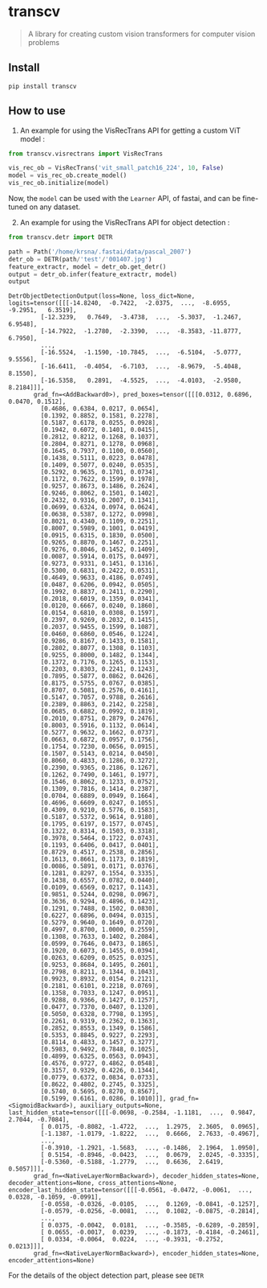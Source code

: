 # transcv
> A library for creating custom vision transformers for computer vision problems


## Install

`pip install transcv`

## How to use

1. An example for using the VisRecTrans API for getting a custom ViT model :

```python
from transcv.visrectrans import VisRecTrans
```

```python
vis_rec_ob = VisRecTrans('vit_small_patch16_224', 10, False)
model = vis_rec_ob.create_model()
vis_rec_ob.initialize(model)
```

Now, the `model` can be used with the `Learner` API, of fastai, and can be fine-tuned on any dataset.

2. An example for using the VisRecTrans API for object detection :

```python
from transcv.detr import DETR
```

```python
path = Path('/home/krsna/.fastai/data/pascal_2007')
detr_ob = DETR(path/'test'/'001407.jpg')
feature_extractr, model = detr_ob.get_detr()
output = detr_ob.infer(feature_extractr, model)
output
```




    DetrObjectDetectionOutput(loss=None, loss_dict=None, logits=tensor([[[-14.8240,  -0.7422,  -2.0375,  ...,  -8.6955,  -9.2951,   6.3519],
             [-12.3239,   0.7649,  -3.4738,  ...,  -5.3037,  -1.2467,   6.9548],
             [-14.7922,  -1.2780,  -2.3390,  ...,  -8.3583, -11.8777,   6.7950],
             ...,
             [-16.5524,  -1.1590, -10.7845,  ...,  -6.5104,  -5.0777,   9.5556],
             [-16.6411,  -0.4054,  -6.7103,  ...,  -8.9679,  -5.4048,   8.1550],
             [-16.5358,   0.2891,  -4.5525,  ...,  -4.0103,  -2.9580,   8.2184]]],
           grad_fn=<AddBackward0>), pred_boxes=tensor([[[0.0312, 0.6896, 0.0470, 0.1512],
             [0.4686, 0.6384, 0.0217, 0.0654],
             [0.1392, 0.8852, 0.1581, 0.2278],
             [0.5187, 0.6178, 0.0255, 0.0928],
             [0.1942, 0.6072, 0.1401, 0.0415],
             [0.2812, 0.8212, 0.1268, 0.1037],
             [0.2804, 0.8271, 0.1278, 0.0968],
             [0.1645, 0.7937, 0.1100, 0.0560],
             [0.1438, 0.5111, 0.0223, 0.0478],
             [0.1409, 0.5077, 0.0240, 0.0535],
             [0.5292, 0.9635, 0.1701, 0.0734],
             [0.1172, 0.7622, 0.1599, 0.1978],
             [0.9257, 0.8673, 0.1486, 0.2624],
             [0.9246, 0.8062, 0.1501, 0.1402],
             [0.2432, 0.9316, 0.2007, 0.1341],
             [0.0699, 0.6324, 0.0974, 0.0624],
             [0.0638, 0.5387, 0.1272, 0.0998],
             [0.8021, 0.4340, 0.1109, 0.2251],
             [0.8007, 0.5989, 0.1001, 0.0419],
             [0.0915, 0.6315, 0.1830, 0.0500],
             [0.9265, 0.8870, 0.1467, 0.2251],
             [0.9276, 0.8046, 0.1452, 0.1409],
             [0.0087, 0.5914, 0.0175, 0.0497],
             [0.9273, 0.9331, 0.1451, 0.1316],
             [0.5300, 0.6831, 0.2422, 0.0531],
             [0.4649, 0.9633, 0.4186, 0.0749],
             [0.0487, 0.6206, 0.0942, 0.0505],
             [0.1992, 0.8837, 0.2411, 0.2290],
             [0.2018, 0.6019, 0.1359, 0.0341],
             [0.0120, 0.6667, 0.0240, 0.1860],
             [0.0154, 0.6810, 0.0308, 0.1597],
             [0.2397, 0.9269, 0.2032, 0.1415],
             [0.2037, 0.9455, 0.1599, 0.1087],
             [0.0460, 0.6860, 0.0546, 0.1224],
             [0.9286, 0.8167, 0.1433, 0.1581],
             [0.2802, 0.8077, 0.1308, 0.1103],
             [0.9255, 0.8000, 0.1482, 0.1344],
             [0.1372, 0.7176, 0.1265, 0.1153],
             [0.2203, 0.8303, 0.2241, 0.1243],
             [0.7895, 0.5877, 0.0862, 0.0426],
             [0.8175, 0.5755, 0.0767, 0.0385],
             [0.8707, 0.5081, 0.2576, 0.4161],
             [0.5147, 0.7057, 0.9788, 0.2616],
             [0.2389, 0.8863, 0.2142, 0.2258],
             [0.0685, 0.6882, 0.0992, 0.1819],
             [0.2010, 0.8751, 0.2879, 0.2476],
             [0.8003, 0.5916, 0.1132, 0.0614],
             [0.5277, 0.9632, 0.1662, 0.0737],
             [0.0663, 0.6872, 0.0957, 0.1756],
             [0.1754, 0.7230, 0.0656, 0.0915],
             [0.1507, 0.5143, 0.0214, 0.0450],
             [0.8060, 0.4833, 0.1286, 0.3272],
             [0.2390, 0.9365, 0.2186, 0.1267],
             [0.1262, 0.7490, 0.1461, 0.1977],
             [0.1546, 0.8062, 0.1233, 0.0752],
             [0.1309, 0.7816, 0.1414, 0.2387],
             [0.0704, 0.6889, 0.0949, 0.1664],
             [0.4696, 0.6609, 0.0247, 0.1055],
             [0.4309, 0.9210, 0.5776, 0.1583],
             [0.5187, 0.5372, 0.9614, 0.9180],
             [0.1795, 0.6197, 0.1577, 0.0745],
             [0.1322, 0.8314, 0.1503, 0.3318],
             [0.3978, 0.5464, 0.1722, 0.0743],
             [0.1193, 0.6406, 0.0417, 0.0401],
             [0.8729, 0.4517, 0.2538, 0.2856],
             [0.1613, 0.8661, 0.1173, 0.1819],
             [0.0086, 0.5891, 0.0171, 0.0376],
             [0.1281, 0.8297, 0.1554, 0.3335],
             [0.1438, 0.6557, 0.0782, 0.0440],
             [0.0109, 0.6569, 0.0217, 0.1143],
             [0.9851, 0.5244, 0.0298, 0.0967],
             [0.3636, 0.9294, 0.4896, 0.1423],
             [0.1291, 0.7488, 0.1502, 0.0830],
             [0.6227, 0.6896, 0.0494, 0.0315],
             [0.5279, 0.9640, 0.1649, 0.0720],
             [0.4997, 0.8700, 1.0000, 0.2559],
             [0.1308, 0.7633, 0.1402, 0.2084],
             [0.0599, 0.7646, 0.0473, 0.1865],
             [0.1920, 0.6073, 0.1455, 0.0394],
             [0.0263, 0.6209, 0.0525, 0.0325],
             [0.9253, 0.8684, 0.1495, 0.2601],
             [0.2798, 0.8211, 0.1344, 0.1043],
             [0.9923, 0.8932, 0.0154, 0.2121],
             [0.2181, 0.6101, 0.2218, 0.0769],
             [0.1358, 0.7033, 0.1247, 0.0951],
             [0.9288, 0.9366, 0.1427, 0.1257],
             [0.0477, 0.7370, 0.0407, 0.1320],
             [0.5050, 0.6328, 0.7798, 0.1395],
             [0.2261, 0.9319, 0.2362, 0.1363],
             [0.2852, 0.8553, 0.1349, 0.1586],
             [0.5353, 0.8845, 0.9227, 0.2293],
             [0.8114, 0.4833, 0.1457, 0.3277],
             [0.5983, 0.9492, 0.7848, 0.1025],
             [0.4899, 0.6325, 0.0563, 0.0943],
             [0.4576, 0.9727, 0.4862, 0.0548],
             [0.3157, 0.9329, 0.4226, 0.1344],
             [0.0779, 0.6372, 0.0834, 0.0733],
             [0.8622, 0.4802, 0.2745, 0.3325],
             [0.5740, 0.5695, 0.8270, 0.8567],
             [0.5199, 0.6161, 0.0286, 0.1010]]], grad_fn=<SigmoidBackward>), auxiliary_outputs=None, last_hidden_state=tensor([[[-0.0698, -0.2584, -1.1181,  ...,  0.9847,  2.7044, -0.7084],
             [ 0.0175, -0.8082, -1.4722,  ...,  1.2975,  2.3605,  0.0965],
             [-1.1387, -1.0179, -1.8222,  ...,  0.6666,  2.7633, -0.4967],
             ...,
             [-0.3910, -1.2921, -1.5683,  ..., -0.1486,  2.1964,  1.0950],
             [ 0.5154, -0.8946, -0.0423,  ...,  0.0679,  2.0245, -0.3335],
             [-0.5360, -0.5188, -1.2779,  ...,  0.6636,  2.6419,  0.5057]]],
           grad_fn=<NativeLayerNormBackward>), decoder_hidden_states=None, decoder_attentions=None, cross_attentions=None, encoder_last_hidden_state=tensor([[[-0.0561, -0.0472, -0.0061,  ...,  0.0328, -0.1059, -0.0991],
             [-0.0558, -0.0326, -0.0105,  ...,  0.1269, -0.0841, -0.1257],
             [-0.0579, -0.0256, -0.0081,  ...,  0.1082, -0.0875, -0.2814],
             ...,
             [ 0.0375, -0.0042,  0.0181,  ..., -0.3585, -0.6289, -0.2859],
             [ 0.0655, -0.0017,  0.0239,  ..., -0.1873, -0.4184, -0.2461],
             [ 0.0334, -0.0064,  0.0224,  ..., -0.3931, -0.2752,  0.0213]]],
           grad_fn=<NativeLayerNormBackward>), encoder_hidden_states=None, encoder_attentions=None)



For the details of the object detection part, please see `DETR`
